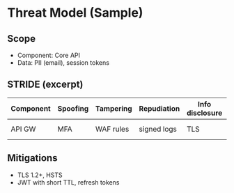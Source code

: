# Threat Model (Sample)

## Scope
- Component: Core API
- Data: PII (email), session tokens

## STRIDE (excerpt)
| Component | Spoofing | Tampering | Repudiation | Info disclosure | DoS | EoP |
|-----------|----------|-----------|-------------|-----------------|-----|-----|
| API GW | MFA | WAF rules | signed logs | TLS | rate limits | RBAC |

## Mitigations
- TLS 1.2+, HSTS
- JWT with short TTL, refresh tokens

